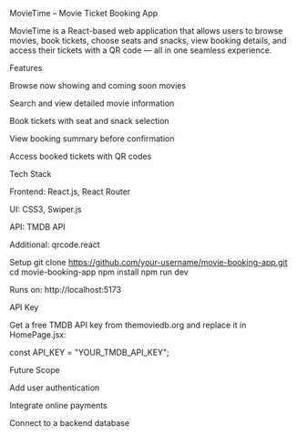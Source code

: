 MovieTime – Movie Ticket Booking App

MovieTime is a React-based web application that allows users to browse movies, book tickets, choose seats and snacks, view booking details, and access their tickets with a QR code — all in one seamless experience.

Features

Browse now showing and coming soon movies

Search and view detailed movie information

Book tickets with seat and snack selection

View booking summary before confirmation

Access booked tickets with QR codes

Tech Stack

Frontend: React.js, React Router

UI: CSS3, Swiper.js

API: TMDB API

Additional: qrcode.react

Setup
git clone https://github.com/your-username/movie-booking-app.git
cd movie-booking-app
npm install
npm run dev


Runs on: http://localhost:5173

API Key

Get a free TMDB API key from themoviedb.org
 and replace it in HomePage.jsx:

const API_KEY = "YOUR_TMDB_API_KEY";

Future Scope

Add user authentication

Integrate online payments

Connect to a backend database
